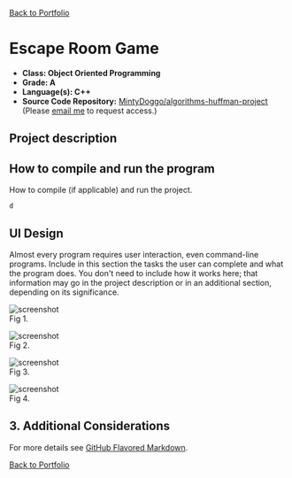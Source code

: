[Back to Portfolio](./)

Escape Room Game
===============

-   **Class: Object Oriented Programming** 
-   **Grade: A**
-   **Language(s): C++**
-   **Source Code Repository:** [MintyDoggo/algorithms-huffman-project](https://github.com/MintyDoggo/algorithms-huffman-project)  
    (Please [email me](mailto:cthinkle@csustudent.net?subject=GitHub%20Access) to request access.)

## Project description



## How to compile and run the program

How to compile (if applicable) and run the project.

```
d
```

## UI Design

Almost every program requires user interaction, even command-line programs. Include in this section the tasks the user can complete and what the program does. You don't need to include how it works here; that information may go in the project description or in an additional section, depending on its significance.

![screenshot]()  
Fig 1. 

![screenshot]()  
Fig 2. 

![screenshot]()  
Fig 3. 

![screenshot]()  
Fig 4. 

## 3. Additional Considerations

For more details see [GitHub Flavored Markdown](https://guides.github.com/features/mastering-markdown/).

[Back to Portfolio](./)
